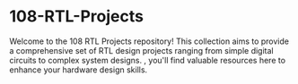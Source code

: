 # 108-RTL-Projects
Welcome to the 108 RTL Projects repository! This collection aims to provide a comprehensive set of RTL design projects ranging from simple digital circuits to complex system designs. , you'll find valuable resources here to enhance your hardware design skills.
